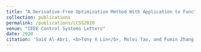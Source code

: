 ```yaml
---
title: "A Derivative-Free Optimization Method With Application to Functions With Exploding and Vanishing Gradients"
collection: publications
permalink: /publications/LCSS2020
venue: "IEEE Control Systems Letters"
date: 2020
citation: 'Said Al-Abri, <b>Tony X Lin</b>, Molei Tao, and Fumin Zhang. A derivative-free optimization methodwith application to functions with exploding and vanishing gradients. In <i>IEEE Control Systems Letters<\i>, volume 5, pages 587–592. IEEE, 202o'
---
```

